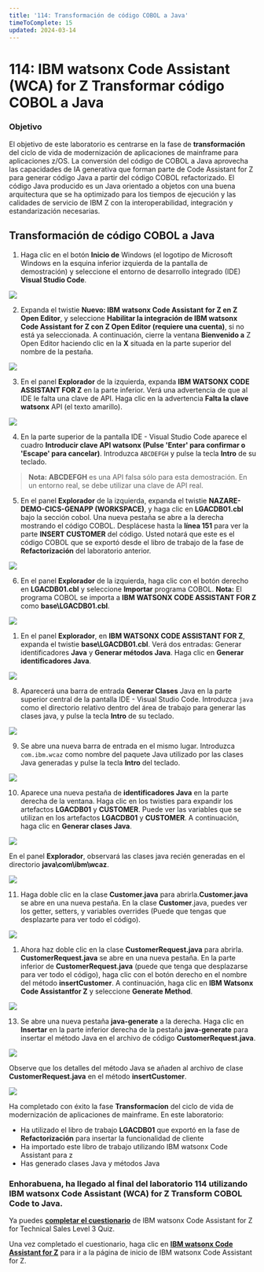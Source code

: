 ```yaml
---
title: '114: Transformación de código COBOL a Java'
timeToComplete: 15
updated: 2024-03-14
---
```

<QuizAlert text="¡Aviso! ¡El material del cuestionario se marcará así!" />

# 114: IBM watsonx Code Assistant (WCA) for Z Transformar código COBOL a Java

### Objetivo

El objetivo de este laboratorio es centrarse en la fase de **transformación** del ciclo de vida de modernización de aplicaciones de mainframe para aplicaciones z/OS. La conversión del código de COBOL a Java aprovecha las capacidades de IA generativa que forman parte de Code Assistant for Z para generar código Java a partir del código COBOL refactorizado. El código Java producido es un Java orientado a objetos con una buena arquitectura que se ha optimizado para los tiempos de ejecución y las calidades de servicio de IBM Z con la interoperabilidad, integración y estandarización necesarias.

## Transformación de código COBOL a Java

1.  Haga clic en el botón **Inicio de** Windows (el logotipo de Microsoft Windows en la esquina inferior izquierda de la pantalla de demostración) y seleccione el entorno de desarrollo integrado (IDE) **Visual Studio Code**.

![](./images/114/open-vscode.png)

2.  Expanda el twistie **Nuevo: IBM** **watsonx Code Assistant** **for Z en Z Open Editor**, y seleccione **Habilitar la integración de IBM watsonx Code Assistant for Z con Z Open Editor (requiere una cuenta)**, si no está ya seleccionada. A continuación, cierre la ventana **Bienvenido a** Z Open Editor haciendo clic en la **X** situada en la parte superior del nombre de la pestaña.

![](./images/114/enable-wcaz.png)

3.  En el panel **Explorador** de la izquierda, expanda **IBM WATSONX CODE ASSISTANT FOR Z** en la parte inferior. Verá una advertencia de que al IDE le falta una clave de API. Haga clic en la advertencia **Falta la clave watsonx** API (el texto amarillo).

![](./images/114/select-missing-api-key.png)

4.  En la parte superior de la pantalla IDE - Visual Studio Code aparece el cuadro **Introducir clave API watsonx (Pulse 'Enter' para confirmar o 'Escape' para cancelar)**. Introduzca `ABCDEFGH` y pulse la tecla **Intro** de su teclado.

> **Nota:** **ABCDEFGH** es una API falsa sólo para esta demostración. En un entorno real, se debe utilizar una clave de API real.

5.  En el panel **Explorador** de la izquierda, expanda el twistie **NAZARE-DEMO-CICS-GENAPP (WORKSPACE)**, y haga clic en **LGACDB01.cbl** bajo la sección cobol. Una nueva pestaña se abre a la derecha mostrando el código COBOL. Desplácese hasta la **línea 151** para ver la parte **INSERT CUSTOMER** del código. Usted notará que este es el código COBOL que se exportó desde el libro de trabajo de la fase de **Refactorización** del laboratorio anterior.

![](./images/114/open-cobol-code.png)

6.  En el panel **Explorador** de la izquierda, haga clic con el botón derecho en **LGACDB01.cbl** y seleccione **Importar** programa COBOL. **Nota:** El programa COBOL se importa a **IBM WATSONX CODE ASSISTANT FOR Z** como **base\LGACDB01.cbl**.

![](./images/114/import-cobol.png)

1.  En el panel **Explorador**, en **IBM WATSONX CODE ASSISTANT FOR Z**, expanda el twistie **base\LGACDB01.cbl**. Verá dos entradas: Generar identificadores **Java** y **Generar métodos Java**. Haga clic en **Generar identificadores Java**.

![](./images/114/generate-java-identifiers.png)

8.  Aparecerá una barra de entrada **Generar Clases** Java en la parte superior central de la pantalla IDE - Visual Studio Code. Introduzca `java` como el directorio relativo dentro del área de trabajo para generar las clases java, y pulse la tecla **Intro** de su teclado.

![](./images/114/java-class-directory.png)

9.  Se abre una nueva barra de entrada en el mismo lugar. Introduzca `com.ibm.wcaz` como nombre del paquete Java utilizado por las clases Java generadas y pulse la tecla **Intro** del teclado.

![](./images/114/java-package.png)

10. Aparece una nueva pestaña de **identificadores Java** en la parte derecha de la ventana. Haga clic en los twisties para expandir los artefactos **LGACDB01** y **CUSTOMER**. Puede ver las variables que se utilizan en los artefactos **LGACDB01** y **CUSTOMER**. A continuación, haga clic en **Generar clases Java**.

![](./images/114/generate-java-classes.png)

En el panel **Explorador**, observará las clases java recién generadas en el directorio **java\com\ibm\wcaz**.

![](./images/114/generated-java-classes.png)

11.  Haga doble clic en la clase **Customer.java** para abrirla.**Customer.java** se abre en una nueva pestaña. En la clase **Customer**.java, puedes ver los getter, setters, y variables overrides (Puede que tengas que desplazarte para ver todo el código).

![](./images/114/customer-class.png)

1.  Ahora haz doble clic en la clase **CustomerRequest.java** para abrirla. **CustomerRequest.java** se abre en una nueva pestaña. En la parte inferior de **CustomerRequest.java** (puede que tenga que desplazarse para ver todo el código), haga clic con el botón derecho en el nombre del método **insertCustomer**. A continuación, haga clic en **IBM Watsonx Code Assistantfor Z** y seleccione **Generate Method**.

![](./images/114/insert-customer-method.png)

13. Se abre una nueva pestaña **java-generate** a la derecha. Haga clic en **Insertar** en la parte inferior derecha de la pestaña **java-generate** para insertar el método Java en el archivo de código **CustomerRequest.java**.

![](./images/114/generate-method.png)

Observe que los detalles del método Java se añaden al archivo de clase **CustomerRequest.java** en el método **insertCustomer**.

![](./images/114/generated-method.png)

Ha completado con éxito la fase **Transformacíon** del ciclo de vida de modernización de aplicaciones de mainframe. En este laboratorio:

<QuizAlert text="Hay una pregunta de prueba sobre la fase de Transformacíon." />

*   Ha utilizado el libro de trabajo **LGACDB01** que exportó en la fase de **Refactorización** para insertar la funcionalidad de cliente
*   Ha importado este libro de trabajo utilizando IBM watsonx Code Assistant para z
*   Has generado clases Java y métodos Java

### Enhorabuena, ha llegado al final del laboratorio 114 utilizando IBM watsonx Code Assistant (WCA) for Z Transform COBOL Code to Java.

Ya puedes **[completar el cuestionario](https://learn.ibm.com/course/view.php?id=16039)** de IBM watsonx Code Assistant for Z for Technical Sales Level 3 Quiz.

Una vez completado el cuestionario, haga clic en **[IBM watsonx Code Assistant for Z](/watsonx/codeassistant/z)** para ir a la página de inicio de IBM watsonx Code Assistant for Z.
